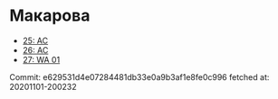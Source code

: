 # Макарова
- [25: AC](25.md)
- [26: AC](26.md)
- [27: WA 01](27.md)

Commit: e629531d4e07284481db33e0a9b3af1e8fe0c996
 fetched at: 20201101-200232
